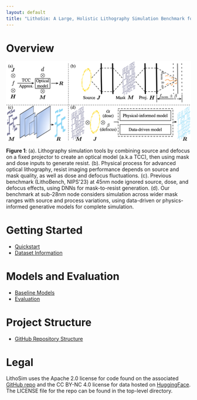 ```yaml
---
layout: default
title: "LithoSim: A Large, Holistic Lithography Simulation Benchmark for AI-Driven Semiconductor Manufacturing"
---
```


<!-- | Update Status                                                                                    | Contributors                                                                                                                                                             | Deployment Status                                                                                                                                                                                                                          |
| ------------------------------------------------------------------------------------------------ | ------------------------------------------------------------------------------------------------------------------------------------------------------------------------ | ------------------------------------------------------------------------------------------------------------------------------------------------------------------------------------------------------------------------------------------ |
| ![GitHub last commit](https://img.shields.io/github/last-commit/dw-hongquan/dw-hongquan.github.io) | [![contributors](https://img.shields.io/github/contributors/dw-hongquan/dw-hongquan.github.io.svg)](https://github.com/dw-hongquan/dw-hongquan.github.io/graphs/contributors) | [![pages-build-deployment](https://github.com/dw-hongquan/dw-hongquan.github.io/actions/workflows/pages/pages-build-deployment/badge.svg)](https://github.com/dw-hongquan/dw-hongquan.github.io/actions/workflows/pages/pages-build-deployment) | -->

# **Overview**

<div>
    <img width="900" src="../assets/img/lithosim/overview.png" class="center"> 
</div>

**Figure 1**: (a). Lithography simulation tools by combining source and defocus on a fixed projector to create an optical model (a.k.a TCC), then using mask and dose inputs to generate resist. (b). Physical process for advanced optical lithography, resist imaging performance depends on source and mask quality, as well as dose and defocus fluctuations. (c). Previous benchmark (LithoBench, NIPS'23) at 45nm node ignored source, dose, and defocus effects, using DNNs for mask-to-resist generation. (d). Our benchmark at sub-28nm node considers simulation across wider mask ranges with source and process variations, using data-driven or physics-informed generative models for complete simulation.

# **Getting Started**

* [Quickstart](https://dw-hongquan.github.io/LithoSim/quickstart.html)
* [Dataset Information](https://dw-hongquan.github.io/LithoSim/data-info.html)

# **Models and Evaluation**

* [Baseline Models](https://dw-hongquan.github.io/LithoSim/baseline-models.html)
* [Evaluation](https://dw-hongquan.github.io/LithoSim/evalation.html)

# **Project Structure**

* [GitHub Repository Structure](https://dw-hongquan.github.io/LithoSim/structure.html)

# **Legal**

LithoSim uses the Apache 2.0 license for code found on the associated [GitHub repo](https://github.com/dw-hongquan/LithoSim) and the CC BY-NC 4.0 license for data hosted on [HuggingFace](https://huggingface.co/datasets/grandiflorum/LithoSim). The LICENSE file for the repo can be found in the top-level directory.